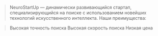 > NeuroStartUp — динамически развивающийся стартап, специализирующийся на поиске с использованием новейших технологий искусственного интеллекта. Наши преимущества:

> Высокая точность поиска
> Высокая скорость поиска
> Низкая цена